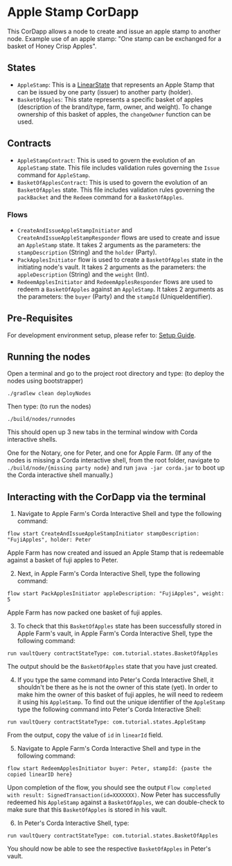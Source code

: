 # Apple Stamp CorDapp

This CorDapp allows a node to create and issue an apple stamp to another node.
Example use of an apple stamp: "One stamp can be exchanged for a basket of Honey Crisp Apples".


## States
* `AppleStamp`: This is a [LinearState](https://docs.r3.com/en/platform/corda/4.9/community/api-states.html#linearstate) that represents an Apple Stamp that can be issued by one party (issuer) to another party (holder).
* `BasketOfApples`: This state represents a specific basket of apples (description of the brand/type, farm, owner, and weight). To change ownership of this basket of apples, the `changeOwner` function can be used.

## Contracts
* `AppleStampContract`: This is used to govern the evolution of an `AppleStamp` state. This file includes validation rules governing the `Issue` command for `AppleStamp`.
* `BasketOfApplesContract`: This is used to govern the evolution of an `BasketOfApples` state. This file includes validation rules governing the `packBacket` and the `Redeem` command for a `BasketOfApples`.

### Flows

* `CreateAndIssueAppleStampInitiator` and `CreateAndIssueAppleStampResponder` flows are used to create and issue an `AppleStamp` state. It takes 2 arguments as the parameters: the `stampDescription` (String) and the `holder` (Party).
* `PackApplesInitiator` flow is used to create a `BasketOfApples` state in the initiating node's vault. It takes 2 arguments as the parameters: the `appleDescription` (String) and the `weight` (Int).
* `RedeemApplesInitiator` and `RedeemApplesResponder` flows are used to redeem a `BasketOfApples` against an `AppleStamp`. It takes 2 arguments as the parameters: the `buyer` (Party) and the `stampId` (UniqueIdentifier).

## Pre-Requisites

For development environment setup, please refer to: [Setup Guide](https://docs.corda.net/getting-set-up.html).


## Running the nodes

Open a terminal and go to the project root directory and type: (to deploy the nodes using bootstrapper)
```
./gradlew clean deployNodes
```
Then type: (to run the nodes)
```
./build/nodes/runnodes
```
This should open up 3 new tabs in the terminal window with Corda interactive shells.

One for the Notary, one for Peter, and one for Apple Farm.
(If any of the nodes is missing a Corda interactive shell, from the root folder, navigate to ```./build/node/{missing party node}``` and run ```java -jar corda.jar``` to boot up the Corda interactive shell manually.)

## Interacting with the CorDapp via the terminal

1. Navigate to Apple Farm's Corda Interactive Shell and type the following command:
```
flow start CreateAndIssueAppleStampInitiator stampDescription: "FujiApples", holder: Peter
```
Apple Farm has now created and issued an Apple Stamp that is redeemable against a basket of fuji apples to Peter.

2. Next, in Apple Farm's Corda Interactive Shell, type the following command:
```
flow start PackApplesInitiator appleDescription: "FujiApples", weight: 5
```
Apple Farm has now packed one basket of fuji apples.

3. To check that this `BasketOfApples` state has been successfully stored in Apple Farm's vault, in Apple Farm's Corda Interactive Shell, type the following command:
```
run vaultQuery contractStateType: com.tutorial.states.BasketOfApples
```
The output should be the `BasketOfApples` state that you have just created.

4. If you type the same command into Peter's Corda Interactive Shell, it shouldn't be there as he is not the owner of this state (yet). In order to make him the owner of this basket of fuji apples, he will need to redeem it using his `AppleStamp`. To find out the unique identifier of the `AppleStamp` type the following command into Peter's Corda Interactive Shell:
```
run vaultQuery contractStateType: com.tutorial.states.AppleStamp
```
From the output, copy the value of `id` in `linearId` field.

5. Navigate to Apple Farm's Corda Interactive Shell and type in the following command:
```
flow start RedeemApplesInitiator buyer: Peter, stampId: {paste the copied linearID here}
```
Upon completion of the flow, you should see the output `Flow completed with result: SignedTransaction(id=XXXXXXX)`.
Now Peter has successfully redeemed his `AppleStamp` against a `BasketOfApples`, we can double-check to make sure that this `BasketOfApples` is stored in his vault.

6. In Peter's Corda Interactive Shell, type:
```
run vaultQuery contractStateType: com.tutorial.states.BasketOfApples
```
You should now be able to see the respective `BasketOfApples` in Peter's vault.



